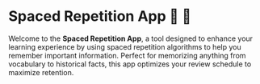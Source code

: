 # Spaced Repetition App 🚀 🚀

Welcome to the **Spaced Repetition App**, a tool designed to enhance your learning experience by using spaced repetition algorithms to help you remember important information. Perfect for memorizing anything from vocabulary to historical facts, this app optimizes your review schedule to maximize retention.
